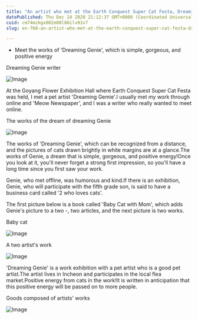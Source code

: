 ```yaml
---
title: "An artist who met at the Earth Conquest Super Cat Festa, Dreaming Genie"
datePublished: Thu Dec 24 2020 21:12:37 GMT+0000 (Coordinated Universal Time)
cuid: cm74mzkgx002e08l86ilv91v7
slug: en-760-an-artist-who-met-at-the-earth-conquest-super-cat-festa-dreaming-genie

---
```



- Meet the works of 'Dreaming Genie', which is simple, gorgeous, and positive energy

Dreaming Genie writer

![Image](https://cdn.hashnode.com/res/hashnode/image/upload/v1739529549079/36e9c39c-252c-4df4-9143-740ce5cdaf5a.jpeg)

At the Goyang Flower Exhibition Hall where Earth Conquest Super Cat Festa was held, I met a pet artist 'Dreaming Gemie'.I usually met my work through online and 'Meow Newspaper', and I was a writer who really wanted to meet online.

The works of the dream of dreaming Genie

![Image](https://cdn.hashnode.com/res/hashnode/image/upload/v1739529551618/bad2c3c9-d74f-4de0-a343-db92d34ebcfd.jpeg)

The works of 'Dreaming Genie', which can be recognized from a distance, and the pictures of cats drawn brightly in white margins are at a glance.The works of Genie, a dream that is simple, gorgeous, and positive energy!Once you look at it, you'll never forget a strong first impression, so you'll have a long time since you first saw your work.

Genie, who met offline, was humorous and kind.If there is an exhibition, Genie, who will participate with the fifth grade son, is said to have a business card called '2 who loves cats'.

The first picture below is a book called 'Baby Cat with Mom', which adds Genie's picture to a two -, two articles, and the next picture is two works.

Baby cat

![Image](https://cdn.hashnode.com/res/hashnode/image/upload/v1739529554310/e51093a3-80d8-4338-8416-38ba164734ae.jpeg)

A two artist's work

![Image](https://cdn.hashnode.com/res/hashnode/image/upload/v1739529557101/4f3739c0-fb0b-486d-8002-509c31ebdffe.jpeg)

'Dreaming Genie' is a work exhibition with a pet artist who is a good pet artist.The artist lives in Incheon and participates in the local flea market.Positive energy from cats in the work!It is written in anticipation that this positive energy will be passed on to more people.

Goods composed of artists' works

![Image](https://cdn.hashnode.com/res/hashnode/image/upload/v1739529559487/4d5124aa-54ec-4bfe-a592-820ea65fe8a3.jpeg)